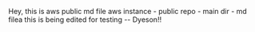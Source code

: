 Hey, this is aws public md file
aws instance - public repo - main dir - md filea
this is being edited for testing -- Dyeson!!
